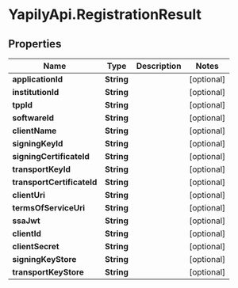 # YapilyApi.RegistrationResult

## Properties

Name | Type | Description | Notes
------------ | ------------- | ------------- | -------------
**applicationId** | **String** |  | [optional] 
**institutionId** | **String** |  | [optional] 
**tppId** | **String** |  | [optional] 
**softwareId** | **String** |  | [optional] 
**clientName** | **String** |  | [optional] 
**signingKeyId** | **String** |  | [optional] 
**signingCertificateId** | **String** |  | [optional] 
**transportKeyId** | **String** |  | [optional] 
**transportCertificateId** | **String** |  | [optional] 
**clientUri** | **String** |  | [optional] 
**termsOfServiceUri** | **String** |  | [optional] 
**ssaJwt** | **String** |  | [optional] 
**clientId** | **String** |  | [optional] 
**clientSecret** | **String** |  | [optional] 
**signingKeyStore** | **String** |  | [optional] 
**transportKeyStore** | **String** |  | [optional] 


